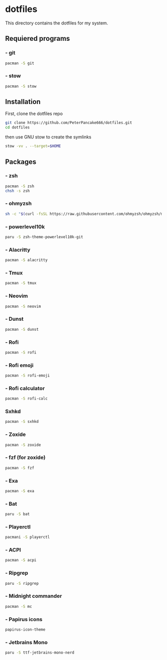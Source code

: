 # dotfiles

This directory contains the dotfiles for my system.

## Requiered programs
### - git
```bash
pacman -S git
```
### - stow
```bash
pacman -S stow
```

## Installation 

First, clone the dotfiles repo

```bash
git clone https://github.com/PeterPancake666/dotfiles.git
cd dotfiles
```

then use GNU stow to create the symlinks

```bash
stow -vv . --target=$HOME
```

## Packages
### - zsh
```bash
pacman -S zsh
chsh -s zsh
```
### - ohmyzsh
```bash
sh -c "$(curl -fsSL https://raw.githubusercontent.com/ohmyzsh/ohmyzsh/master/tools/install.sh)"
```
### - powerlevel10k
```bash
paru -S zsh-theme-powerlevel10k-git
```
### - Alacritty
```bash
pacman -S alacritty
```
### - Tmux
```bash
pacman -S tmux
```
### - Neovim
```bash
pacman -S neovim
```
### - Dunst
```bash
pacman -S dunst
```
### - Rofi
```bash
pacman -S rofi
```
### - Rofi emoji
```bash
pacman -S rofi-emoji
```
### - Rofi calculator
```bash
pacman -S rofi-calc
```
### Sxhkd
```bash
pacman -S sxhkd
```
### - Zoxide
```bash
pacman -S zoxide
```
### - fzf (for zoxide)
```bash
pacman -S fzf
```
### - Exa
```bash
pacman -S exa
```
### - Bat
```bash
paru -S bat
```
### - Playerctl
```bash
pacmani -S playerctl
```
### - ACPI
```bash
pacman -S acpi
```
### - Ripgrep
```bash
paru -S ripgrep
```
### - Midnight commander
```bash
pacman -S mc
```
### - Papirus icons
```bash
papirus-icon-theme
```
### - Jetbrains Mono
```bash
paru -S ttf-jetbrains-mono-nerd
```
